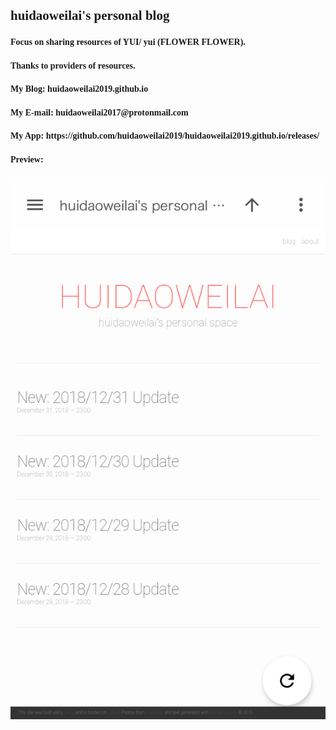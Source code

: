 <h2 id="-font-face-microsoft-yahei-ui-huidaoweilai-s-personal-blog-font-"><font face="Microsoft YaHei UI">huidaoweilai&#39;s personal blog</font></h2>

<ul></ul>

<h4 id="focus-on-sharing-resources-of-yui-yui-flower-flower"><font face="Microsoft YaHei UI">Focus on sharing resources of YUI/ yui (FLOWER FLOWER).</font></h4>

<ul></ul>

<h4 id="thanks-to-providers-of-resource"><font face="Microsoft YaHei UI">Thanks to providers of resources.</font></h4>

<ul></ul>

<h4 id="my-blog-huidaoweilai2019githubio"><font face="Microsoft YaHei UI">My Blog: huidaoweilai2019.github.io</font></h4>

<ul></ul>

<h4 id="my-e-mail-huidaoweilai2017protonmailcom"><font face="Microsoft YaHei UI">My E-mail: huidaoweilai2017@protonmail.com</font></h4>

<ul></ul>

<h4 id="my-app-httpsgithubcomhuidaoweilai2019huidaoweilai2019githubioreleases"><font face="Microsoft YaHei UI">My App: https://github.com/huidaoweilai2019/huidaoweilai2019.github.io/releases/</font></h4>

<ul></ul>

<h4 id="preview-"><font face="Microsoft YaHei UI">Preview: </font></h4>

<ul></ul>

<p><img src="/IMG_20190101_190524.png" alt="Branching" /></p>
